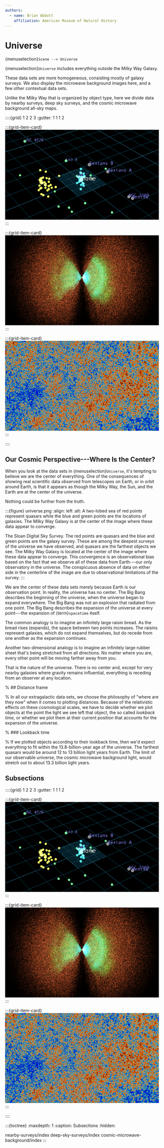 ```yaml
---
authors:
  - name: Brian Abbott
    affiliation: American Museum of Natural History
---
```



# Universe

{menuselection}`Scene --> Universe`


{menuselection}`Universe` includes everything outside the Milky Way Galaxy.

These data sets are more homogeneous, consisting mostly of galaxy surveys. We also display the microwave background images here, and a few other contextual data sets.

Unlike the Milky Way that is organized by object type, here we divide data by nearby surveys, deep sky surveys, and the cosmic microwave background all-sky maps.

::::{grid} 1 2 2 3
:gutter: 1 1 1 2

:::{grid-item-card} [](./nearby-surveys/index)
[![Nearby surveys](./nearby-surveys/local-group/local_group_icon.png)](./nearby-surveys/index)
:::

:::{grid-item-card} [](./deep-sky-surveys/index)
[![Deep sky surveys](./deep-sky-surveys/quasars/quasars_icon.png)](./deep-sky-surveys/index)
:::

:::{grid-item-card} [](./cosmic-microwave-background/index)
[![Cosmic microwave background](./cosmic-microwave-background/planck/planck_cmb_icon.png)](./cosmic-microwave-background/index)
:::

::::



## Our Cosmic Perspective---Where Is the Center?

When you look at the data sets in {menuselection}`Universe`, it's tempting to believe we are the center of everything. One of the consequences of showing real scientific data observed from telescopes on Earth, or in orbit around Earth, is that it appears as though the Milky Way, the Sun, and the Earth
are at the center of the universe.

Nothing could be further from the truth.

:::{figure} universe.png
:align: left
:alt: A two-lobed sea of red points represent quasars while the blue and green points are the locations of galaxies. The Milky Way Galaxy is at the center of the image where these data appear to converge.

The Sloan Digital Sky Survey. The red points are quasars and the blue and green points are the galaxy survey. These are among the deepest surveys of the universe we have observed, and quasars are the farthest objects we see. The Milky Way Galaxy is located at the center of the image where these data appear to converge. This convergence is an observational bias based on the fact that we observe all of these data from Earth---our only observatory in the universe. The conspicuous absence of data on either side in the centerline of the image are due to observational limitations of the survey.
:::

We are the center of these data sets merely because Earth is our observation point. In reality, the universe has no center. The Big Bang describes the beginning of the universe, when the universe began to expand everywhere. The Big Bang was not an explosion that radiated from one point. The Big Bang
describes the expansion of the universe at every point---the expansion of {term}`spacetime` itself.

The common analogy is to imagine an infinitely large raisin bread. As the bread rises (expands), the space between two points increases. The raisins represent galaxies, which do not expand themselves, but do recede from one another as the expansion continues.

Another two-dimensional analogy is to imagine an infinitely large rubber sheet that's being stretched from all directions. No matter where you are, every other point will be moving farther away from you.

That is the nature of the universe. There is no center and, except for very nearby galaxies where gravity remains influential, everything is receding from an observer at any location. 



% ## Distance frame

% In all our extragalactic data sets, we choose the philosophy of "where are they now" when it comes to plotting distances. Because of the relativistic effects on these cosmological scales, we have to decide whether we plot objects at the point the light we see left that object, the so called *lookback time*, or whether we plot them at their current position that accounts for the expansion of the universe.

% ### Lookback time

% If we plotted objects according to their lookback time, then we'd expect everything to fit within the 13.8-billion-year age of the universe. The farthest quasars would be around 12 to 13 billion light years from Earth. The limit of our observable universe, the cosmic microwave background light, would stretch out to about 13.3 billion light years. 




## Subsections

::::{grid} 1 2 2 3
:gutter: 1 1 1 2

:::{grid-item-card} [](./nearby-surveys/index)
[![Nearby surveys](./nearby-surveys/local-group/local_group_icon.png)](./nearby-surveys/index)
:::

:::{grid-item-card} [](./deep-sky-surveys/index)
[![Deep sky surveys](./deep-sky-surveys/quasars/quasars_icon.png)](./deep-sky-surveys/index)
:::

:::{grid-item-card} [](./cosmic-microwave-background/index)
[![Cosmic microwave background](./cosmic-microwave-background/planck/planck_cmb_icon.png)](./cosmic-microwave-background/index)
:::

::::

:::{toctree}
:maxdepth: 1
:caption: Subsections
:hidden:

nearby-surveys/index
deep-sky-surveys/index
cosmic-microwave-background/index
:::

